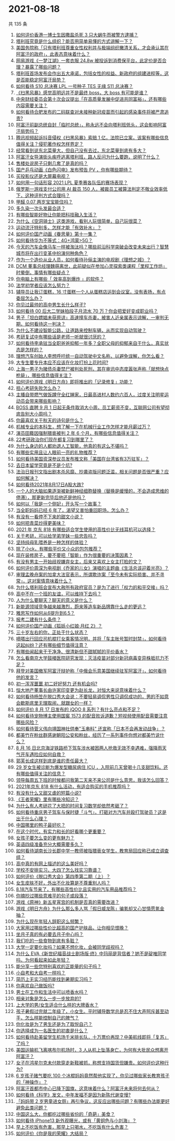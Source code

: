 # 2021-08-18

共 135 条

<!-- BEGIN -->
<!-- 最后更新时间 Wed Aug 18 2021 15:01:54 GMT+0800 (China Standard Time) -->

1. [如何评价香港一博士生因撒盐杀死 3 只大蜗牛而被警方逮捕？](https://www.zhihu.com/question/480364096)
1. [塔利班究竟是什么组织？能否用简单易懂的方式讲解一下？](https://www.zhihu.com/question/480144001)
1. [美国务院称「只有塔利班尊重女性权利并与极端组织撇清关系，才会承认其在阿富汗的政府」，此表态意味着什么？](https://www.zhihu.com/question/480351379)
1. [网易游戏《一梦江湖》一套衣服 24.8w
   被投诉到消费保平台，此定价是否合理？暴露了哪些问题？](https://www.zhihu.com/question/479528984)
1. [塔利班首场发布会作出五大承诺，包括女性的权益、新政府的组建进程等，这是否能稳定阿富汗局势？](https://www.zhihu.com/question/480558648)
1. [如何看待 S10 总决赛 LPL 一号种子 TES 无缘 S11
   总决赛？](https://www.zhihu.com/question/479781538)
1. [《扫黑风暴》感觉高明远并不是最终 boss，大 boss
   有可能是谁？](https://www.zhihu.com/question/478983291)
1. [中央财经委员会第十次会议提出「在高质量发展中促进共同富裕」，还有哪些内容需要关注？](https://www.zhihu.com/question/480575874)
1. [如何看待合肥发布的二码联查对未接种新冠疫苗而引起的感染事件将被严肃追责?](https://www.zhihu.com/question/480316369)
1. [阿富汗前副总统自封「临时总统」，称永远不会向塔利班低头，这会影响阿富汗局势吗？](https://www.zhihu.com/question/480583290)
1. [腾讯视频起诉抖音侵权《扫黑风暴》索赔 1
   亿，法院已立案，该案有哪些信息值得关注？侵犯著作权怎样界定？](https://www.zhihu.com/question/480617076)
1. [经常看到说东北菜量大，但自己没有去过，东北菜量到底有多大？](https://www.zhihu.com/question/469279323)
1. [阿富汗女导演街头疾呼逃离塔利班，路人反问为什么要跑，说明了什么？](https://www.zhihu.com/question/480403634)
1. [售楼处说房子只剩几套了是真的吗？](https://www.zhihu.com/question/460961867)
1. [国产乒乓动画《白色闪电》发布预告 PV ，你有哪些期待？](https://www.zhihu.com/question/479203458)
1. [买投影仪还是大屏幕电视？](https://www.zhihu.com/question/22925179)
1. [如何用一句话形容 2021 LPL 夏季赛各队伍的赛场表现？](https://www.zhihu.com/question/477286099)
1. [俄罗斯一游戏支付公司用 AI 裁员 150
   人，被裁员工被算法判定不敬业效率低下，这种评判方式合理吗？](https://www.zhihu.com/question/480391613)
1. [甲醛 0.07 两岁宝宝能住吗？](https://www.zhihu.com/question/442317516)
1. [多久染一次头发最合适？](https://www.zhihu.com/question/292904288)
1. [有哪些智能好物让你能把科技融入生活？](https://www.zhihu.com/question/480180657)
1. [为什么《空洞骑士》这类游戏，看别人玩很简单，自己玩很菜？](https://www.zhihu.com/question/477773450)
1. [运动流汗特别多，怎样才能「有效补水」？](https://www.zhihu.com/question/479542486)
1. [如何评价国产动画《眷思量》第十一集？](https://www.zhihu.com/question/480037354)
1. [如何看待华为不等式：4G+鸿蒙>5G？](https://www.zhihu.com/question/478974653)
1. [今天的汽车会像马车一样被淘汰吗？哪些前沿科学突破会改变未来出行？智慧城市将在出行变革中扮演何种角色？](https://www.zhihu.com/question/364788476)
1. [作为一个造价从业人员，如何看待孙俪主演的电视剧《理想之城》？](https://www.zhihu.com/question/479377414)
1. [DCM
   董事总经理魏萌离世，此前疑似在参加心灵探索类课程「里程工作坊」时晕倒，事情有哪些疑点？](https://www.zhihu.com/question/480366188)
1. [你电脑上有哪些「 效率高到爆炸 」的软件？](https://www.zhihu.com/question/479531888)
1. [法学初学者应该怎么努力？](https://www.zhihu.com/question/452603880)
1. [辅导员让我订蛋糕，16
   寸蛋糕一个人从蛋糕店运到会议室，没有表扬，有点委屈怎么办？](https://www.zhihu.com/question/437240991)
1. [你见过最帅的高中男生长什么样子?](https://www.zhihu.com/question/480231929)
1. [如何看待 00 后大二学妹拍段子月流水 70
   万？你会把爱好变成职业吗？](https://www.zhihu.com/question/480373676)
1. [男子「坦白嫖娼未获原谅」高速撞车杀妻，被害人近亲属表示谅解，一审判无期，如何看待这一判决？](https://www.zhihu.com/question/480367710)
1. [为什么不建设智能公路，让道路来控制车辆，从而实现自动驾驶？](https://www.zhihu.com/question/268402537)
1. [考研复试中有哪些话是老师一听就很讨厌的？](https://www.zhihu.com/question/315291891)
1. [如何看待李承铉当全职爸爸抑郁一年多？全职父母的抑郁来自于什么，真实状态是怎样的？](https://www.zhihu.com/question/480301832)
1. [理想汽车创始人李想呼吁统一自动驾驶中文名称，以避免误解，你怎么看？](https://www.zhihu.com/question/480214139)
1. [大专生要专升本应不应该在化妆打扮上花时间?](https://www.zhihu.com/question/478433431)
1. [上海一男子为赌债杀妻焚尸被判处死刑，其在审讯中态度嚣张声称「就想快点枪毙」，哪些信息值得关注？](https://www.zhihu.com/question/480574652)
1. [如何评价游戏《明日方舟》即将推出的「记录修复」功能？](https://www.zhihu.com/question/480162009)
1. [担心考研失败怎么办？](https://www.zhihu.com/question/21822560)
1. [主播自带燃气做饭蹲守全红婵家，日最高进村人数约六百人，过度关注明星运动员会带来哪些影响？](https://www.zhihu.com/question/480054836)
1. [BOSS 直聘 9 月 1
   日起无条件取消大小周，员工薪资不变，互联网公司有望彻底告别大小周吗？](https://www.zhihu.com/question/480372732)
1. [你最喜欢关于秋天的诗句是什么？](https://www.zhihu.com/question/478993110)
1. [机械专业的本科生，想了解一下在机械行业工作怎样才能月薪过万？](https://www.zhihu.com/question/479857646)
1. [演员田蕤因强制猥亵被判 2 年 6 个月，有哪些信息值得关注？](https://www.zhihu.com/question/480359500)
1. [22考研政治你们现在都复习到哪里了？](https://www.zhihu.com/question/479397499)
1. [为什么身边的人都劝退人工智能，他真的有这么不堪吗？](https://www.zhihu.com/question/478144934)
1. [有哪些实用且让人眼前一亮的礼物推荐？](https://www.zhihu.com/question/431896272)
1. [如何看待美国资深参议员发布推文称「美国在台湾省有3万驻军」？](https://www.zhihu.com/question/480376759)
1. [去日本留学究竟是不是个坑?](https://www.zhihu.com/question/347669499)
1. [法治日报刊文指出剧本杀风靡、抄袭盗版问题泛滥，相关问题是否很严重？应如何解决？](https://www.zhihu.com/question/480078479)
1. [如何看待2021年8月17日A股大跌?](https://www.zhihu.com/question/480379478)
1. [一个人的大脑如果逐渐被新鲜神经细胞替换（替换是缓慢的，不会造成思维的停滞），那更新完毕后他还是他吗？](https://www.zhihu.com/question/471015731)
1. [如何以「我是一个侧妃」开头写一个故事？](https://www.zhihu.com/question/424008638)
1. [当全职妈妈已经 6 年了，渴望又害怕重回职场，怎么办？](https://www.zhihu.com/question/479807161)
1. [有没有一看停不下来的甜文小说？](https://www.zhihu.com/question/467051073)
1. [如何把青菜炒得更美味？](https://www.zhihu.com/question/479736840)
1. [2021 年 京东 818
   有哪些适合学生使用的高性价比无线耳机可以选择？](https://www.zhihu.com/question/466825592)
1. [关于考研，可以给学弟学妹一些忠告吗？](https://www.zhihu.com/question/480318405)
1. [坚持纯母乳喂养是一种怎样的体验？](https://www.zhihu.com/question/465535032)
1. [除了小ck，有哪些平价又小众的包包推荐？](https://www.zhihu.com/question/386460424)
1. [现在装修房子，要不要把「智能」作为很重要的决策因素？](https://www.zhihu.com/question/479020734)
1. [有没有男主一开始歧视嫌弃女主，后来又喜欢上女主打脸的文？](https://www.zhihu.com/question/386401452)
1. [如何评价周深为电视剧《乔家的儿女》演唱的主题曲《生活总该迎着光亮》？](https://www.zhihu.com/question/480329021)
1. [审理孟晚舟案的加拿大法官表示，所谓欺诈案「至今未有实际损害、并不寻常」，这对案情意味着什么？](https://www.zhihu.com/question/479482925)
1. [为什么塔利班会宣布大赦所有政府官员？是为了进行「权力的和平交接」吗？](https://www.zhihu.com/question/480387546)
1. [高中不在一个班的友谊，可以维持下去吗？](https://www.zhihu.com/question/478784888)
1. [人为什么要聊天？聊天的意义是什么？](https://www.zhihu.com/question/308600613)
1. [新能源领域竞争越来越激烈，蔚来等造车新品牌靠什么走的更远？](https://www.zhihu.com/question/478748649)
1. [雅思写作如何从6提升到6.5？](https://www.zhihu.com/question/28422962)
1. [报考二建有什么条件？](https://www.zhihu.com/question/68477120)
1. [如何评价国产动画《狐妖小红娘·月红 2》？](https://www.zhihu.com/question/479520750)
1. [三十岁左右的你，正处于什么状态？](https://www.zhihu.com/question/64072861)
1. [嘀嗒出行回应司机棍打女乘客情况明，并将「车主账号暂时封禁」，如何看待这起纠纷？还有哪些细节值得注意？](https://www.zhihu.com/question/480040627)
1. [有哪些闻起来干干净净、很清新但不甜腻腻的平价香水？](https://www.zhihu.com/question/478360304)
1. [怎么看南京大学鼓楼医院研究发现：灭活疫苗对部分新冠病毒变异株抵抗力不足？](https://www.zhihu.com/question/478898004)
1. [拜登对美国撤军阿富汗辩护称「中俄会乐意美国继续驻军阿富汗」，如何看待他的发言？](https://www.zhihu.com/question/480324899)
1. [初一浑浑噩噩 初二好好努力 还有机会吗?](https://www.zhihu.com/question/477453206)
1. [恒大地产董事长由许家印变更为赵长龙，对恒大来说意味着什么？](https://www.zhihu.com/question/480372594)
1. [如何看待杨笠在脱口秀大会说：不要轻易调侃男性只调侃成功的，男的不如意会歇斯底里无理取闹，就跟女的一样？](https://www.zhihu.com/question/480481538)
1. [如何评价 8 月 17 日发布的 iQOO 8
   系列？有什么亮点和不足？](https://www.zhihu.com/question/480378174)
1. [如何看待宠物博主使用国窖 1573
   的配音败诉道歉？短视频使用配音需要注意哪些风险？](https://www.zhihu.com/question/480186614)
1. [如何看待菅义伟向靖国神社供奉"玉串料"
   还宣称「日本不会再发动战争」？](https://www.zhihu.com/question/480016138)
1. [都美竹在粉丝群感谢朝阳公安和粉丝，经历了一系列事件你想对都美竹说什么？](https://www.zhihu.com/question/480343377)
1. [8 月 16
   日北京海淀铁路桥下驾车涉水被困两人抢救无效不幸遇难，强降雨天气开车遇险应如何自救？](https://www.zhihu.com/question/480295449)
1. [郭芙长成这样到底是谁的责任最大？](https://www.zhihu.com/question/479786401)
1. [29 岁女生被诊断为爆发型糖尿病住 ICU
   ，入院前几天曾喝十几支甜饮料。还有哪些值得关注的信息？](https://www.zhihu.com/question/480092922)
1. [领导每周五下班的时候都问我第二天来不来公司是什么意思，我该怎么回答？](https://www.zhihu.com/question/471299756)
1. [2021年京东 818 有什么活动，有适合购买的手机推荐吗？](https://www.zhihu.com/question/476984659)
1. [有没有什么又甜又虐的短篇小说?](https://www.zhihu.com/question/343762969)
1. [《王者荣耀》里有哪些冷知识？](https://www.zhihu.com/question/62171719)
1. [为什么有人考研花了大把的时间复习数学却依然考砸了？](https://www.zhihu.com/question/390760713)
1. [如何看待重庆男子驾车与保时捷「斗气」，打砸对方汽车并殴打驾驶员？这是出于什么心理？](https://www.zhihu.com/question/480079759)
1. [中国哪里的鸭子最好吃？](https://www.zhihu.com/question/477047747)
1. [在这个时代，有实力和长的好看哪个更重要？](https://www.zhihu.com/question/479377989)
1. [女孩子要怎么变的更有魅力？](https://www.zhihu.com/question/36195435)
1. [英语四级准备充分大概需要多久？](https://www.zhihu.com/question/293706213)
1. [如何看待湖南长沙长郡中学一教师被指猥亵女学生，教育局回应称已成立调查组？](https://www.zhihu.com/question/480175967)
1. [高中真的有网上描述的这么美好吗？](https://www.zhihu.com/question/478340946)
1. [学校不安排实习，大四了怎么找实习靠谱？](https://www.zhihu.com/question/473813198)
1. [如何评价《脱口秀大会》第四季第二期（上）？](https://www.zhihu.com/question/478597291)
1. [女生皮肤不好，外出不化妆算是不尊重别人吗？](https://www.zhihu.com/question/479256168)
1. [8.18汽车节来了，有哪些高性价比且实用的汽车用品推荐吗？](https://www.zhihu.com/question/480225255)
1. [你摘抄过哪些意难平的句子或段落？](https://www.zhihu.com/question/430494155)
1. [游戏《原神》新五星宵宫的机制是否真的需要改进？](https://www.zhihu.com/question/479331289)
1. [游戏《明日方舟》为什么那么多人骂「假日威龙陈」骗氪却又心甘情愿氪金抽？](https://www.zhihu.com/question/477611883)
1. [为什么现在年轻人辞职这么频繁？](https://www.zhihu.com/question/479093723)
1. [大家用过哪些性价比超高的国产护肤品，让你相见恨晚？](https://www.zhihu.com/question/474212197)
1. [坐月子真的有必要去月子中心吗？](https://www.zhihu.com/question/435994110)
1. [我们吃的一些食物到底有多脏？](https://www.zhihu.com/question/26597275)
1. [大学一定要化妆吗？如果不想化妆，会被同学歧视吗？](https://www.zhihu.com/question/479469355)
1. [为什么
   EVA《新世纪福音战士剧场版·终》中玛丽是背信者？她不是碇唯同学吗，为何看起来如此年轻？](https://www.zhihu.com/question/479524026)
1. [能分享一些您特别喜欢的正能量的句子吗？](https://www.zhihu.com/question/472965049)
1. [小自考和大自考一样吗？](https://www.zhihu.com/question/477442112)
1. [简历上无实习经历能找到暑期实习吗？](https://www.zhihu.com/question/473797768)
1. [你喜欢自己做饭吗?](https://www.zhihu.com/question/468506802)
1. [男士在工作和生活中可以喷香水吗？](https://www.zhihu.com/question/478354742)
1. [相亲对象是怎么一步一步放弃的?](https://www.zhihu.com/question/444986775)
1. [上大学的男/女生适合什么样的大牌香水？](https://www.zhihu.com/question/476994520)
1. [孩子暑假过完就二年级了，小女生。平时辅导数学总是忍不住大声呵斥甚至动手，怎么样能控制自己的脾气？](https://www.zhihu.com/question/480021595)
1. [你化妆是为了男生还是为了取悦自己？](https://www.zhihu.com/question/479833114)
1. [你选择成为一名医生的初衷是什么？](https://www.zhihu.com/question/480304381)
1. [如何看待赴美留学生机场千米排长队，十万票价再现？中美航线即将「复苏」了吗？](https://www.zhihu.com/question/480102423)
1. [美国运输机飞离喀布尔机场时，3
   人从机上坠落身亡，为何有大批民众想离开阿富汗？](https://www.zhihu.com/question/480228826)
1. [女子在鸿星尔克未付款穿走新鞋被抓，称想支持国货但嫌贵。如何评价这种行为?](https://www.zhihu.com/question/480047080)
1. [6 岁孩子赌气要吃 100
   个冰棍妈妈竟然帮他实现了，你见过哪些家长教育孩子的「神操作」？](https://www.zhihu.com/question/480156536)
1. [阿富汗首都市中心已降下国旗，这意味着什么？阿富汗未来将何去何从？](https://www.zhihu.com/question/480303392)
1. [如何看待《科学》发文，中年发福不是因为新陈代谢变慢?](https://www.zhihu.com/question/479655231)
1. [「妈妈带 2
   岁男童进女厕」再引争议，这反应出哪些问题？有哪些办法能更好避免此类问题？](https://www.zhihu.com/question/480063972)
1. [中国这么大，你都吃过哪些省份的「奇葩」美食？](https://www.zhihu.com/question/475287160)
1. [如何看待 iPhone13 新外观曝光，或有「黄铜色与小刘海」？](https://www.zhihu.com/question/463358441)
1. [早上不吃饭有危害，那早上只喝水，不吃饭有什么危害？](https://www.zhihu.com/question/281697132)
1. [如何评价《你是我的荣耀》大结局？](https://www.zhihu.com/question/480150156)

<!-- END -->
